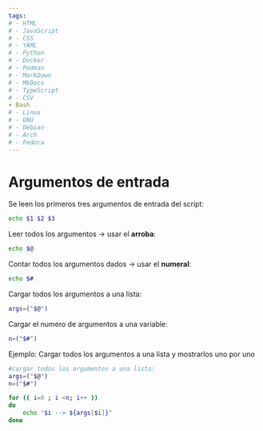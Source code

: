 ```yaml
---
tags:
# - HTML
# - JavaScript
# - CSS
# - YAML
# - Python
# - Docker
# - Podman
# - MarkDown
# - MkDocs
# - TypeScript
# - CSV
- Bash
# - Linux
# - GNU
# - Debian
# - Arch
# - Fedora
---
```




# Argumentos de entrada

Se leen los primeros tres argumentos de entrada del script:
```bash
echo $1 $2 $3 
```
Leer todos los argumentos $\rightarrow$ usar el **arroba**:
```bash
echo $@
```
Contar todos los argumentos dados $\rightarrow$ usar el **numeral**:
```bash
echo $#
```
Cargar todos los argumentos a una lista:
```bash
args=("$@")
```
Cargar el numero de argumentos a una variable:
```bash
n=("$#")
```
Ejemplo: Cargar todos los argumentos a una lista y mostrarlos uno por uno
```bash
#cargar todos los argumentos a una lista:
args=("$@")
n=("$#")

for (( i=0 ; i <n; i++ ))
do
    echo "$i --> ${args[$i]}"
done
```

